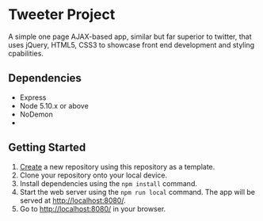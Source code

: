 # Tweeter Project
A simple one page AJAX-based app, similar but far superior to twitter, that uses jQuery, HTML5, CSS3 to showcase front end development and styling cpabilities. 

## Dependencies

- Express
- Node 5.10.x or above
- NoDemon
- 

## Getting Started

1. [Create](https://github.com/t-smift/tweeter) a new repository using this repository as a template.
2. Clone your repository onto your local device.
3. Install dependencies using the `npm install` command.
3. Start the web server using the `npm run local` command. The app will be served at <http://localhost:8080/>.
4. Go to <http://localhost:8080/> in your browser.


